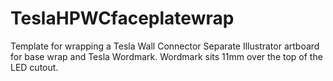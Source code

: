 # TeslaHPWCfaceplatewrap
Template for wrapping a Tesla Wall Connector
Separate Illustrator artboard for base wrap and Tesla Wordmark. Wordmark sits 11mm over the top of the LED cutout. 
